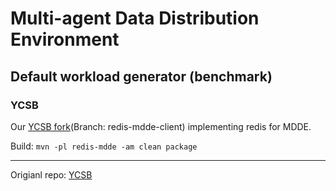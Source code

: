 # Multi-agent Data Distribution Environment

## Default workload generator (benchmark)

### YCSB
Our [YCSB fork](https://github.com/jcridev/YCSB/tree/redis-mdde-client)(Branch: redis-mdde-client) implementing redis for MDDE.

Build: `mvn -pl redis-mdde -am clean package `

--- 
Origianl repo: [YCSB](https://github.com/brianfrankcooper/YCSB)
